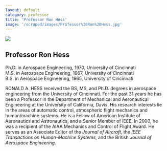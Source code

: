 ```yaml
---
layout: default
category: professor
title: 'Professor Ron Hess'
image: '/scraped/images/Professor%20Ron%20Hess.jpg'
---
```


<img src="{{ page.image }}">

<h2 class="team-title">Professor Ron Hess</h2>
<h4 class="team-position"></h4>
<p>Ph.D. in Aerospace Engineering, 1970, University of Cincinnati<br/>
M.S. in Aerospace Engineering, 1967, University of Cincinnati<br/>
B.S. in Aerospace Engineering, 1965, University of Cincinnati</p>
<p>RONALD A. HESS received the BS, MS, and Ph.D. degrees in aerospace engineering from the University of Cincinnati. For the past 31 years he has been a Professor in the Department of Mechanical and Aeronautical Engineering at the University of California, Davis. His research interests lie in the areas of automatic control, atmospheric flight mechanics and human/machine systems. He is a Fellow of American Institute of Aeronautics and Astronautics, and a Senior Member of IEEE.  In 2000, he was a recipient of the AIAA Mechanics and Control of Flight Award. He serves as an Associate Editor of the <em>Journal of Aircraft</em>, the <em>IEEE Transactions on Human-Machine Systems</em>, and the British <em>Journal of Aerospace Engineering</em>.</p>
<ul class="team-member-other-info"></ul>
